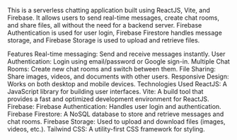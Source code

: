 This is a serverless chatting application built using ReactJS, Vite, and Firebase. It allows users to send real-time messages, create chat rooms, and share files, all without the need for a backend server. Firebase Authentication is used for user login, Firebase Firestore handles message storage, and Firebase Storage is used to upload and retrieve files.

Features
Real-time messaging: Send and receive messages instantly.
User Authentication: Login using email/password or Google sign-in.
Multiple Chat Rooms: Create new chat rooms and switch between them.
File Sharing: Share images, videos, and documents with other users.
Responsive Design: Works on both desktop and mobile devices.
Technologies Used
ReactJS: A JavaScript library for building user interfaces.
Vite: A build tool that provides a fast and optimized development environment for ReactJS.
Firebase:
Firebase Authentication: Handles user login and authentication.
Firebase Firestore: A NoSQL database to store and retrieve messages and chat rooms.
Firebase Storage: Used to upload and download files (images, videos, etc.).
Tailwind CSS: A utility-first CSS framework for styling.
